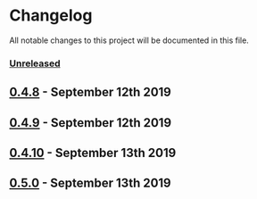 # Changelog

All notable changes to this project will be documented in this file.

### [Unreleased][HEAD]

## [0.4.8] - September 12th 2019

## [0.4.9] - September 12th 2019

## [0.4.10] - September 13th 2019

## [0.5.0] - September 13th 2019

[0.4.8]: https://github.com/Esri/solution.js/compare/a41f3b856898e7fbac679ffb44de1c38f55260e3...v0.4.8 "v0.4.8"
[0.4.9]: https://github.com/Esri/solution.js/compare/v0.4.8...v0.4.9 "v0.4.9"
[0.4.10]: https://github.com/Esri/solution.js/compare/v0.4.9...v0.4.10 "v0.4.10"
[0.5.0]: https://github.com/Esri/solution.js/compare/v0.4.10...v0.5.0 "v0.5.0"
[HEAD]: https://github.com/Esri/solution.js/compare/v0.5.0...HEAD "Unreleased Changes"
